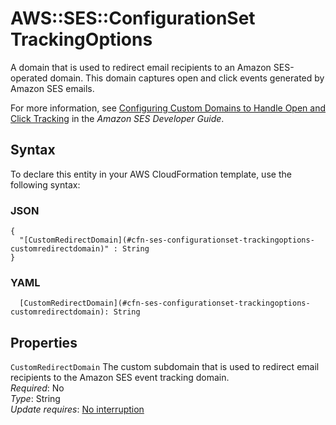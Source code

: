 # AWS::SES::ConfigurationSet TrackingOptions<a name="aws-properties-ses-configurationset-trackingoptions"></a>

A domain that is used to redirect email recipients to an Amazon SES\-operated domain\. This domain captures open and click events generated by Amazon SES emails\.

For more information, see [Configuring Custom Domains to Handle Open and Click Tracking](https://docs.aws.amazon.com/ses/latest/dg/configure-custom-open-click-domains.html) in the _Amazon SES Developer Guide_\.

## Syntax<a name="aws-properties-ses-configurationset-trackingoptions-syntax"></a>

To declare this entity in your AWS CloudFormation template, use the following syntax:

### JSON<a name="aws-properties-ses-configurationset-trackingoptions-syntax.json"></a>

```
{
  "[CustomRedirectDomain](#cfn-ses-configurationset-trackingoptions-customredirectdomain)" : String
}
```

### YAML<a name="aws-properties-ses-configurationset-trackingoptions-syntax.yaml"></a>

```
  [CustomRedirectDomain](#cfn-ses-configurationset-trackingoptions-customredirectdomain): String
```

## Properties<a name="aws-properties-ses-configurationset-trackingoptions-properties"></a>

`CustomRedirectDomain` <a name="cfn-ses-configurationset-trackingoptions-customredirectdomain"></a>
The custom subdomain that is used to redirect email recipients to the Amazon SES event tracking domain\.  
_Required_: No  
_Type_: String  
_Update requires_: [No interruption](https://docs.aws.amazon.com/AWSCloudFormation/latest/UserGuide/using-cfn-updating-stacks-update-behaviors.html#update-no-interrupt)
